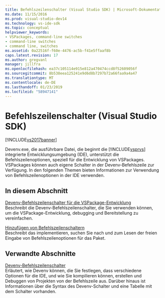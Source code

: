 ```yaml
---
title: Befehlszeilenschalter (Visual Studio SDK) | Microsoft-Dokumentation
ms.date: 11/15/2016
ms.prod: visual-studio-dev14
ms.technology: vs-ide-sdk
ms.topic: conceptual
helpviewer_keywords:
- VSPackages, command-line switches
- command-line switches
- command line, switches
ms.assetid: 0a22516f-f60e-4476-ac5b-f41e5ffaaf8b
caps.latest.revision: 17
ms.author: gregvanl
manager: jillfra
ms.openlocfilehash: ea37c105114e915e812a470474ccd8f52609056f
ms.sourcegitcommit: 8b538eea125241e9d6d8b7297b72a66faa9a4a47
ms.translationtype: MT
ms.contentlocale: de-DE
ms.lasthandoff: 01/23/2019
ms.locfileid: "58947141"
---
```

# <a name="command-line-switches-visual-studio-sdk"></a>Befehlszeilenschalter (Visual Studio SDK)
[!INCLUDE[vs2017banner](../includes/vs2017banner.md)]

Devenv.exe, die ausführbare Datei, die beginnt die [!INCLUDE[vsprvs](../includes/vsprvs-md.md)] integrierte Entwicklungsumgebung (IDE), unterstützt die Befehlszeilenoptionen, speziell für die Entwicklung von VSPackages. VSPackages können auch eigene Schalter in der Devenv-Befehlszeile zur Verfügung. In den folgenden Themen bieten Informationen zur Verwendung von Befehlszeilenoptionen in der IDE verwenden.  
  
## <a name="in-this-section"></a>In diesem Abschnitt  
 [Devenv-Befehlszeilenschalter für die VSPackage-Entwicklung](../extensibility/devenv-command-line-switches-for-vspackage-development.md)  
 Beschreibt die Devenv-Befehlszeilenschalter, die Sie verwenden können, um die VSPackage-Entwicklung, debugging und Bereitstellung zu vereinfachen.  
  
 [Hinzufügen von Befehlszeilenschaltern](../extensibility/adding-command-line-switches.md)  
 Beschreibt das implementieren, suchen Sie nach und zum Lesen der freien Eingabe von Befehlszeilenoptionen für das Paket.  
  
## <a name="related-sections"></a>Verwandte Abschnitte  
 [Devenv-Befehlszeilenschalter](../ide/reference/devenv-command-line-switches.md)  
 Erläutert, wie Devenv können, die Sie festlegen, dass verschiedene Optionen für die IDE, und wie Sie kompilieren können, erstellen und Debuggen von Projekten von der Befehlszeile aus. Darüber hinaus ist Informationen über die Syntax des Devenv-Schalter und eine Tabelle mit dem Schalter vorhanden.
